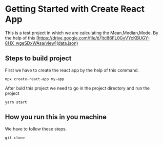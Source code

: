 # Getting Started with Create React App

This is a test project in which we are calculating the Mean,Median,Mode. By the help of this [https://drive.google.com/file/d/1td86FL0GyVYcKBUGY-8HX_wgeSDxWAsa/view](data.json)

## Steps to build project

First we have to create the react app by the help of this command.

`npx create-react-app my-app`

After buld this project we need to go in the project directory and run the project

`yarn start`

## How you run this in you machine

We have to follow these steps.

`git clone `